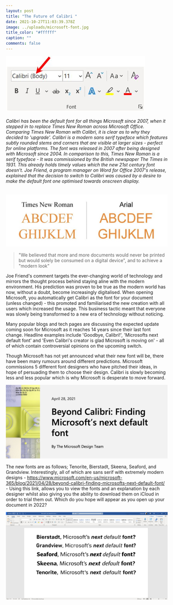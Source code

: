 ```yaml
---
layout: post
title: "The Future of Calibri "
date: 2021-10-27T11:03:39.378Z
image: ../uploads/microsoft-font.jpg
title_color: "#ffffff"
caption: ""
comments: false
---
```

![](../uploads/msword-fonttype.jpg)

###### Calibri has been the default font for all things Microsoft since 2007, when it stepped in to replace Times New Roman across Microsoft Office. Comparing Times New Roman with Calibri, it is clear as to why they decided to 'upgrade'. Calibri is a modern sans serif typeface which features subtly rounded stems and corners that are visible at larger sizes - perfect for online platforms. The font was released in 2007 after being designed with Microsoft since 2004. In comparison to this, Times New Roman is a serif typeface - It was commissioned by the British newspaper The Times in 1931. This already holds timely values which the new 21st century font doesn't. Joe Friend, a program manager on Word for Office 2007's release, explained that the decision to switch to Calibri was caused by a desire to make the default font one optimised towards onscreen display.

![](../uploads/61254a9f762dd5126002f816_best-times-new-roman-alternatives-7-2.jpg)

> "We believed that more and more documents would never be printed but would solely be consumed on a digital device", and to achieve a "modern look"

Joe Friend's comment targets the ever-changing world of technology and mirrors the thought process behind staying aline with the modern environment. His prediction was proven to be true as the modern world has now, without a doubt, become increasingly digitalised. When opening Microsoft, you automatically get Calibri as the font for your document (unless changed) - this promoted and familiarised the new creation with all users which increased the usage. This business tactic meant that everyone was slowly being transformed to a new era of technology without noticing. 

Many popular blogs and tech pages are discussing the expected update coming soon for Microsoft as it reaches 14 years since their last font change. Headline examples include 'Goodbye, Calibri!', 'Microsofts next default font' and 'Even Calibri's creator is glad Microsoft is moving on' - all of which contain controversial opinions on the upcoming switch.

Though Microsoft has not yet announced what their new font will be, there have been many rumours around different predictions. Microsoft commissions 5 different font designers who have pitched their ideas, in hope of persuading them to choose their design. Calibri is slowly becoming less and less popular which is why Microsoft is desperate to move forward.

![](../uploads/screenshot-2021-10-29-at-21.50.21.png)

The new fonts are as follows; Tenorite, Bierstadt, Skeena, Seaford, and Grandview. Interestingly, all of which are sans serif with extremely modern designs - <https://www.microsoft.com/en-us/microsoft-365/blog/2021/04/28/beyond-calibri-finding-microsofts-next-default-font/> - Using this link, allows you to view the fonts and an explanation by each designer whilst also giving you the ability to download them on iCloud in order to trial them out. Which do you hope will appear as you open up your document in 2022?

![](../uploads/next.png.jpeg)